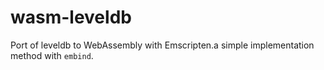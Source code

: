# wasm-leveldb
Port of leveldb to WebAssembly with Emscripten.a simple implementation method with `embind`.
